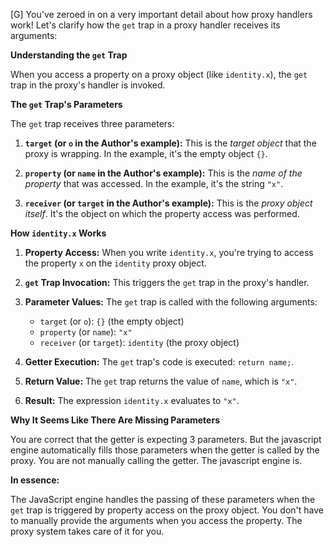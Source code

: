 [G] You've zeroed in on a very important detail about how proxy handlers work! Let's clarify how the `get` trap in a proxy handler receives its arguments:

**Understanding the `get` Trap**

When you access a property on a proxy object (like `identity.x`), the `get` trap in the proxy's handler is invoked.

**The `get` Trap's Parameters**

The `get` trap receives three parameters:

1.  **`target` (or `o` in the Author's example):** This is the *target object* that the proxy is wrapping. In the example, it's the empty object `{}`.

2.  **`property` (or `name` in the Author's example):** This is the *name of the property* that was accessed. In the example, it's the string `"x"`.

3.  **`receiver` (or `target` in the Author's example):** This is the *proxy object itself*. It's the object on which the property access was performed.

**How `identity.x` Works**

1.  **Property Access:** When you write `identity.x`, you're trying to access the property `x` on the `identity` proxy object.

2.  **`get` Trap Invocation:** This triggers the `get` trap in the proxy's handler.

3.  **Parameter Values:** The `get` trap is called with the following arguments:
    * `target` (or `o`): `{}` (the empty object)
    * `property` (or `name`): `"x"`
    * `receiver` (or `target`): `identity` (the proxy object)

4.  **Getter Execution:** The `get` trap's code is executed: `return name;`.

5.  **Return Value:** The `get` trap returns the value of `name`, which is `"x"`.

6.  **Result:** The expression `identity.x` evaluates to `"x"`.

**Why It Seems Like There Are Missing Parameters**

You are correct that the getter is expecting 3 parameters. But the javascript engine automatically fills those parameters when the getter is called by the proxy. You are not manually calling the getter. The javascript engine is.

**In essence:**

The JavaScript engine handles the passing of these parameters when the `get` trap is triggered by property access on the proxy object. You don't have to manually provide the arguments when you access the property. The proxy system takes care of it for you.
